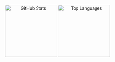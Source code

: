 <div align="center">
  <img src="https://github-readme-stats.vercel.app/api?username=rado-design&theme=radical" height="170" alt="GitHub Stats" />
  <img src="https://github-readme-stats.vercel.app/api/top-langs?username=rado-design&locale=en&hide_title=false&layout=compact&card_width=320&langs_count=5&theme=radical&hide_border=true&order=2" height="170" alt="Top Languages" />
</div>
